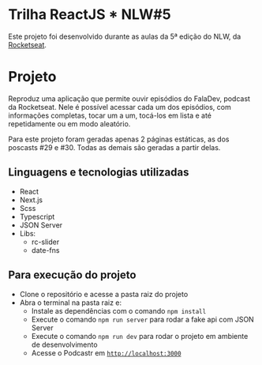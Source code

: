 #  Trilha ReactJS * NLW#5

Este projeto foi desenvolvido durante as aulas da 5ª edição do NLW, da [Rocketseat](https://rocketseat.com.br/).

# Projeto

Reproduz uma aplicação que permite ouvir episódios do FalaDev, podcast da Rocketseat. Nele é possível acessar cada um dos episódios, com informações completas, tocar um a um, tocá-los em lista e até repetidamente ou em modo aleatório. 

Para este projeto foram geradas apenas 2 páginas estáticas, as dos poscasts #29 e #30. Todas as demais são geradas a partir delas.

## Linguagens e tecnologias utilizadas

- React
- Next.js
- Scss
- Typescript
- JSON Server
- Libs:
  - rc-slider
  - date-fns

## Para execução do projeto

- Clone o repositório e acesse a pasta raiz do projeto
- Abra o terminal na pasta raiz e:
  - Instale as dependências com o comando `npm install`
  - Execute o comando `npm run server` para rodar a fake api com JSON Server
  - Execute o comando `npm run dev` para rodar o projeto em ambiente de desenvolvimento
  - Acesse o Podcastr em [`http://localhost:3000`](http://localhost:3000)
